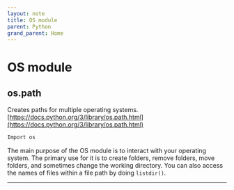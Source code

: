 ```yaml
---
layout: note
title: OS module
parent: Python
grand_parent: Home
---
```


# OS module

## os.path

Creates paths for multiple operating systems. [https://docs.python.org/3/library/os.path.html](https://docs.python.org/3/library/os.path.html)

```py
Import os
```

The main purpose of the OS module is to interact with your operating system. The primary use for it is to create folders, remove folders, move folders, and sometimes change the working directory. You can also access the names of files within a file path by doing `listdir()`.

---
